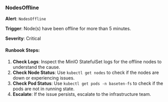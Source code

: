### NodesOffline

**Alert**: `NodesOffline`

**Trigger**: Node(s) have been offline for more than 5 minutes.

**Severity**: Critical

#### Runbook Steps:
1. **Check Logs**: Inspect the MinIO StatefulSet logs for the offline nodes to understand the cause.
2. **Check Node Status**: Use `kubectl get nodes` to check if the nodes are down or experiencing issues.
3. **Check Pod Status**: Use `kubectl get pods -n baseten-fs` to check if the pods are not in running state.
3. **Escalate**: If the issue persists, escalate to the infrastructure team.
